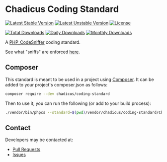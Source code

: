 # Chadicus Coding Standard

[![Latest Stable Version](https://poser.pugx.org/chadicus/coding-standard/v/stable)](https://packagist.org/packages/chadicus/coding-standard)
[![Latest Unstable Version](https://poser.pugx.org/chadicus/coding-standard/v/unstable)](https://packagist.org/packages/chadicus/coding-standard)
[![License](https://poser.pugx.org/chadicus/coding-standard/license)](https://packagist.org/packages/chadicus/coding-standard)

[![Total Downloads](https://poser.pugx.org/chadicus/coding-standard/downloads)](https://packagist.org/packages/chadicus/coding-standard)
[![Daily Downloads](https://poser.pugx.org/chadicus/coding-standard/d/daily)](https://packagist.org/packages/chadicus/coding-standard)
[![Monthly Downloads](https://poser.pugx.org/chadicus/coding-standard/d/monthly)](https://packagist.org/packages/chadicus/coding-standard)

A [PHP_CodeSniffer](http://www.squizlabs.com/php-codesniffer) coding standard.

See what "sniffs" are enforced [here](http://chadicus.github.io/coding-standard).

## Composer

This standard is meant to be used in a project using [Composer](http://getcomposer.org).  It can be added to your project's composer.json as follows:

```sh
composer require --dev chadicus/coding-standard
```

Then to use it, you can run the following (or add to your build process):

```bash
./vendor/bin/phpcs --standard=$(pwd)/vendor/chadicus/coding-standard/Chadicus YOUR_FILES_AND_DIRECTORIES
```

## Contact

Developers may be contacted at:

 * [Pull Requests](https://github.com/chadicus/coding-standard/pulls)
 * [Issues](https://github.com/chadicus/coding-standard/issues)
